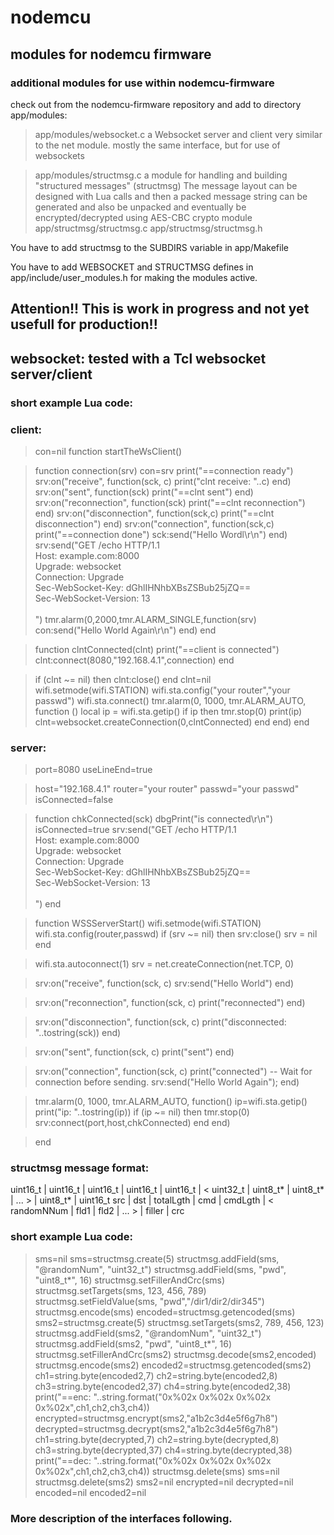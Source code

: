 # nodemcu

## modules for nodemcu firmware

### additional modules for use within nodemcu-firmware

check out from the nodemcu-firmware repository and add to directory app/modules:

> app/modules/websocket.c  a Websocket server and client very similar to the net module.
                           mostly the same interface, but for use of websockets

> app/modules/structmsg.c  a module for handling and building "structured messages" (structmsg)
                           The message layout can be designed with Lua calls and then a packed message string
                           can be generated and also be unpacked 
                           and eventually be encrypted/decrypted using AES-CBC crypto module
 app/structmsg/structmsg.c
 app/structmsg/structmsg.h

You have to add structmsg to the SUBDIRS variable in app/Makefile

You have to add WEBSOCKET and STRUCTMSG defines in app/include/user_modules.h 
for making the modules active.

## Attention!! This is work in progress and not yet usefull for production!!

## websocket: tested with a Tcl websocket server/client

### short example Lua code:

### client:

> con=nil
  function startTheWsClient()

>   function connection(srv)
    con=srv
    print("==connection ready")
    srv:on("receive", function(sck, c)
      print("clnt receive: "..c)
    end)
    srv:on("sent", function(sck)
      print("==clnt sent")
    end)
    srv:on("reconnection", function(sck)
      print("==clnt reconnection")
    end)
    srv:on("disconnection", function(sck,c)
      print("==clnt disconnection")
    end)
    srv:on("connection", function(sck,c)
      print("==connection done")
      sck:send("Hello Wordl\r\n")
    end)
    srv:send("GET /echo HTTP/1.1\
Host: example.com:8000\
Upgrade: websocket\
Connection: Upgrade\
Sec-WebSocket-Key: dGhlIHNhbXBsZSBub25jZQ==\
Sec-WebSocket-Version: 13\
\
")
    tmr.alarm(0,2000,tmr.ALARM_SINGLE,function(srv)
       con:send("Hello World Again\r\n")
    end)
  end

>   function clntConnected(clnt)
    print("==client is connected")
    clnt:connect(8080,"192.168.4.1",connection)
  end

>   if (clnt ~= nil) then
     clnt:close()
  end
  clnt=nil
  wifi.setmode(wifi.STATION)
  wifi.sta.config("your router","your passwd")
  wifi.sta.connect()
  tmr.alarm(0, 1000, tmr.ALARM_AUTO, function ()
    local ip = wifi.sta.getip()
    if ip then
      tmr.stop(0)
      print(ip)
      clnt=websocket.createConnection(0,clntConnected)
    end
  end)
end

### server:

> port=8080
  useLineEnd=true

> host="192.168.4.1"
 router="your router"
 passwd="your passwd"
 isConnected=false

> function chkConnected(sck)
  dbgPrint("is connected\r\n")
  isConnected=true
  srv:send("GET /echo HTTP/1.1\
Host: example.com:8000\
Upgrade: websocket\
Connection: Upgrade\
Sec-WebSocket-Key: dGhlIHNhbXBsZSBub25jZQ==\
Sec-WebSocket-Version: 13\
\
")
end

>function WSSServerStart()
 wifi.setmode(wifi.STATION)
 wifi.sta.config(router,passwd)
  if (srv ~= nil) then
    srv:close()
    srv = nil
  end

>  wifi.sta.autoconnect(1)
  srv = net.createConnection(net.TCP, 0)

>  srv:on("receive", function(sck, c)
    srv:send("Hello World")
  end)

> srv:on("reconnection", function(sck, c)
    print("reconnected")
  end)

>  srv:on("disconnection", function(sck, c)
    print("disconnected: "..tostring(sck))
  end)

>  srv:on("sent", function(sck, c)
    print("sent")
  end)

>  srv:on("connection", function(sck, c)
    print("connected")
  -- Wait for connection before sending.
    srv:send("Hello World Again");
  end)

>  tmr.alarm(0, 1000, tmr.ALARM_AUTO, function()
    ip=wifi.sta.getip()
    print("ip: "..tostring(ip))
    if (ip ~= nil) then
      tmr.stop(0)
      srv:connect(port,host,chkConnected)
    end
  end)

> end


### structmsg message format:

uint16_t | uint16_t | uint16_t  | uint16_t | uint16_t | < uint32_t   | uint8_t\* | uint8_t\* | ... > | uint8_t\* | uint16_t
  src    |   dst    | totalLgth |    cmd   | cmdLgth  | < randomNNum |   fld1   |   fld2   | ... > | filler   |   crc

### short example Lua code:

>sms=nil
sms=structmsg.create(5)
structmsg.addField(sms, "@randomNum", "uint32_t")
structmsg.addField(sms, "pwd", "uint8_t\*", 16)
structmsg.setFillerAndCrc(sms)
structmsg.setTargets(sms, 123, 456, 789)
structmsg.setFieldValue(sms, "pwd","/dir1/dir2/dir345")
structmsg.encode(sms)
encoded=structmsg.getencoded(sms)
sms2=structmsg.create(5)
structmsg.setTargets(sms2, 789, 456, 123)
structmsg.addField(sms2, "@randomNum", "uint32_t")
structmsg.addField(sms2, "pwd", "uint8_t\*", 16)
structmsg.setFillerAndCrc(sms2)
structmsg.decode(sms2,encoded)
structmsg.encode(sms2)
encoded2=structmsg.getencoded(sms2)
ch1=string.byte(encoded2,7)
ch2=string.byte(encoded2,8)
ch3=string.byte(encoded2,37)
ch4=string.byte(encoded2,38)
print("==enc: "..string.format("0x%02x 0x%02x 0x%02x 0x%02x",ch1,ch2,ch3,ch4))
encrypted=structmsg.encrypt(sms2,"a1b2c3d4e5f6g7h8")
decrypted=structmsg.decrypt(sms2,"a1b2c3d4e5f6g7h8")
ch1=string.byte(decrypted,7)
ch2=string.byte(decrypted,8)
ch3=string.byte(decrypted,37)
ch4=string.byte(decrypted,38)
print("==dec: "..string.format("0x%02x 0x%02x 0x%02x 0x%02x",ch1,ch2,ch3,ch4))
structmsg.delete(sms)
sms=nil
structmsg.delete(sms2)
sms2=nil
encrypted=nil
decrypted=nil
encoded=nil
encoded2=nil

### More description of the interfaces following.

